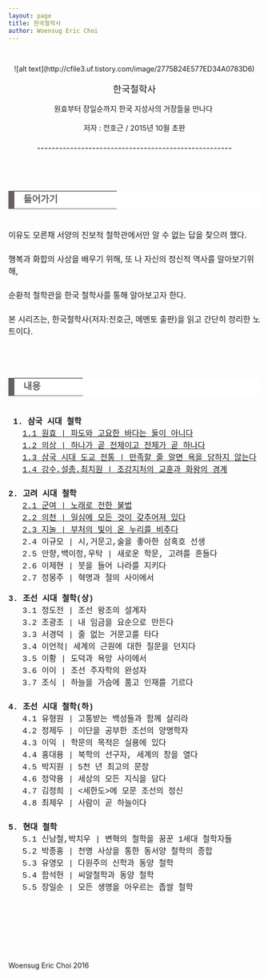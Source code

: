 ```yaml
---
layout: page
title: 한국철학사
author: Woensug Eric Choi
---
```


<br>

<p align="center" markdown="1">
![alt text](http://cfile3.uf.tistory.com/image/2775B24E577ED34A0783D6)
</p>


<p align="center" style="margin-top: 0px; margin-bottom: 0px;"><span style="font-size: 14pt; line-height: 38.4px;">한국철학사</span></p>
<p align="center"  style="margin-top: 0px; margin-bottom: 0px;"><span style="font-size: 11pt; line-height: 38.4px;">원효부터 장일순까지 한국 지성사의 거장들을 만나다&nbsp;</span></p>
<p align="center"  style="margin-top: 0px; margin-bottom: 0px;"><span style="font-size: 11pt; line-height: 38.4px;">저자 : 전호근 / 2015년 10월 초판</span></p>
<p align="center"  style="margin-top: 0px; margin-bottom: 0px;"><span style="font-size: 16px; line-height: 38.4px;">-----------------------------------------------------</span></p>



<div><div style="text-align: left;"><p style="margin-top: 0px; margin-bottom: 0px; text-align: center; clear: none; float: none;">
<p style="margin-top: 0px; margin-bottom: 0px; text-align: center; clear: none; float: none;"></p>


<div style="text-align: left;">


<p style="margin-top: 0px; margin-bottom: 0px; text-align: center; line-height: 0.8;"><span style="line-height: 6px;"><br /></span></p>
<p style="margin-top: 0px; margin-bottom: 0px; text-align: center; line-height: 0.8;"><br /></p></div><p style="margin-top: 0px; margin-bottom: 0px; text-align: center; line-height: 2.4;">&nbsp;</p><div><table cellspacing="1" cellpadding="1" bgcolor="#ffffff" style="border-collapse: collapse;"><tbody><tr><td width="50%" style="border-bottom-color: rgb(103, 96, 96); border-bottom-width: 1px; border-bottom-style: solid; border-left-color: rgb(103, 96, 96); border-left-width: 12px; border-left-style: solid;"><strong style="font-size: 12px; color: rgb(103, 96, 96); line-height: 1.5;"><span style="font-size: 14pt;">&nbsp; 들어가기&nbsp;</span></strong></td></tr></tbody></table><p style="margin-top: 0px; margin-bottom: 0px;"><span style="font-size: 12pt; line-height: 1.5;"><br /></span></p>
<p style="margin-top: 0px; margin-bottom: 0px;"><span style="font-size: 12pt; line-height: 1.5;">이유도 모른채 서양의 진보적 철학관에서만 알 수 없는 답을 찾으려 했다.</span></p>
<p style="margin-top: 0px; margin-bottom: 0px;"><span style="font-size: 12pt; line-height: 1.5;"><br /></span></p>
<p style="margin-top: 0px; margin-bottom: 0px;"><span style="font-size: 16px; line-height: 24px;">행복과 화합의 사상을 배우기 위해, 또 나 자신의 정신적 역사를 알아보기위해,&nbsp;</span></p>
<p style="margin-top: 0px; margin-bottom: 0px;"><span style="font-size: 16px; line-height: 24px;"><br /></span></p>
<p style="margin-top: 0px; margin-bottom: 0px;"><span style="font-size: 16px; line-height: 24px;">순환적 철학관을 한국 철학사를 통해 알아보고자 한다.</span></p>
<p style="margin-top: 0px; margin-bottom: 0px;"><span style="font-size: 16px; line-height: 24px;"><br /></span></p>
<p style="margin-top: 0px; margin-bottom: 0px;"><span style="font-size: 16px; line-height: 24px;">본 시리즈는, 한국철학사(저자:전호근, 메멘토 출판)을 읽고 간단히 정리한 노트이다.</span></p>
<p style="margin-top: 0px; margin-bottom: 0px;"><span style="font-size: 16px; line-height: 24px;"><br /></span></p>
<p style="margin-top: 0px; margin-bottom: 0px;"><span style="font-size: 12pt; line-height: 1.5;"><br /></span></p>
<p style="margin-top: 0px; margin-bottom: 0px;"><br /></p><table cellspacing="1" cellpadding="1" bgcolor="#ffffff" style="border-collapse: collapse;"><tbody><tr><td width="50%" style="border-bottom-color: rgb(103, 96, 96); border-bottom-width: 1px; border-bottom-style: solid; border-left-color: rgb(103, 96, 96); border-left-width: 12px; border-left-style: solid;"><p style="margin-top: 0px; margin-bottom: 0px;"><strong style="font-size: 12px; color: rgb(103, 96, 96); line-height: 1.5;"><span style="font-size: 14pt;">&nbsp; 내용&nbsp;</span></strong></p></td></tr></tbody></table><p style="margin-top: 0px; margin-bottom: 0px;"><span style="font-size: 12pt; line-height: 1.5;"><br /></span></p>
<p style="margin-top: 0px; margin-bottom: 0px;"><span style="font-size: 12pt; line-height: 1.5;"><b><span style="font-family: 'Courier New'; font-size: 12pt;">&nbsp;1.&nbsp;삼</span><span style="font-family: 'Courier New'; font-size: 12pt;">국 시대 철학</span></b></span></p>
<p style="margin-top: 0px; margin-bottom: 0px; margin-left: 2em; line-height: 2;"><span style="font-family: 'Courier New'; font-size: 16px; line-height: 24px;"><a href="http://onedayof.tistory.com/entry/%ED%95%9C%EA%B5%AD%EC%B2%A0%ED%95%99%EC%82%AC-%EC%9B%90%ED%9A%A8-%ED%8C%8C%EB%8F%84%EC%99%80-%EA%B3%A0%EC%9A%94%ED%95%9C-%EB%B0%94%EB%8B%A4%EB%8A%94-%EB%91%98%EC%9D%B4-%EC%95%84%EB%8B%88%EB%8B%A4" target="_blank" class="tx-link">1.1 원효 | 파도와 고요한 바다는 둘이 아니다</a></span></p>
<p style="margin-top: 0px; margin-bottom: 0px; margin-left: 2em; line-height: 2;"><span style="font-family: 'Courier New'; font-size: 16px; line-height: 24px;"><a href="http://onedayof.tistory.com/entry/%ED%95%9C%EA%B5%AD%EC%B2%A0%ED%95%99%EC%82%AC-%EC%9D%98%EC%83%81-%ED%95%98%EB%82%98%EA%B0%80-%EA%B3%A7-%EC%A0%84%EC%B2%B4%EC%9D%B4%EA%B3%A0-%EC%A0%84%EC%B2%B4%EA%B0%80-%EA%B3%A7-%ED%95%98%EB%82%98%EB%8B%A4" target="_blank" class="tx-link">1.2 의상 | 하나가 곧 전체이고 전체가 곧 하나다</a></span></p>
<p style="margin-top: 0px; margin-bottom: 0px; margin-left: 2em; line-height: 2;"><span style="font-family: 'Courier New'; font-size: 16px; line-height: 24px;"><a href="http://onedayof.tistory.com/entry/%ED%95%9C%EA%B5%AD%EC%B2%A0%ED%95%99%EC%82%AC-%EC%82%BC%EA%B5%AD-%EC%8B%9C%EB%8C%80-%EB%8F%84%EA%B5%90-%EC%A0%84%ED%86%B5-%EB%A7%8C%EC%A1%B1%ED%95%A0-%EC%A4%84-%EC%95%8C%EB%A9%B4-%EC%9A%95%EC%9D%84-%EB%8B%B9%ED%95%98%EC%A7%80-%EC%95%8A%EB%8A%94%EB%8B%A4" target="_blank" class="tx-link">1.3 삼국 시대 도교 전통 | 만족할 줄 알면 욕을 당하지 않는다</a></span></p>
<p style="margin-top: 0px; margin-bottom: 0px; margin-left: 2em; line-height: 2;"><span style="font-family: 'Courier New'; font-size: 16px; line-height: 24px;"><a href="http://onedayof.tistory.com/entry/%ED%95%9C%EA%B5%AD%EC%B2%A0%ED%95%99%EC%82%AC-%EA%B0%95%EC%88%98%EC%84%A4%EC%B4%9D%EC%B5%9C%EC%B9%98%EC%9B%90-%EC%A1%B0%EA%B0%95%EC%A7%80%EC%B2%98%EC%9D%98-%EA%B5%90%ED%9B%88%EA%B3%BC-%ED%99%94%EC%99%95%EC%9D%98-%EA%B2%BD%EA%B3%84" target="_blank" class="tx-link">1.4 강수,설총,최치원 | 조강지처의 교훈과 화왕의 경계</a><br /></span></p>
<p style="margin-top: 0px; margin-bottom: 0px;"><span style="font-size: 12pt; line-height: 1.5;"><span style="font-family: 'Courier New';"><br /></span></span></p>
<p style="margin-top: 0px; margin-bottom: 0px;"><span style="font-size: 12pt; line-height: 1.5;"><b><span style="font-family: 'Courier New'; font-size: 12pt;">2. 고려 시대 철학</span></b></span></p>
<p style="margin-top: 0px; margin-bottom: 0px; margin-left: 2em; line-height: 2;"><span style="font-family: 'Courier New'; font-size: 16px; line-height: 24px;"><a href="http://onedayof.tistory.com/entry/%ED%95%9C%EA%B5%AD%EC%B2%A0%ED%95%99%EC%82%AC-%EA%B7%A0%EC%97%AC-%EC%9D%98%EC%B2%9C-%EC%A7%80%EB%88%8C-%EA%B3%A0%EB%A0%A4%EC%8B%9C%EB%8C%80-%EC%B2%A0%ED%95%99" target="_blank" class="tx-link">2.1 군여 | 노래로 전한 불법</a></span></p>
<p style="margin-top: 0px; margin-bottom: 0px; margin-left: 2em; line-height: 2;"><span style="font-family: 'Courier New'; font-size: 16px; line-height: 24px;"><a href="http://onedayof.tistory.com/entry/%ED%95%9C%EA%B5%AD%EC%B2%A0%ED%95%99%EC%82%AC-%EA%B7%A0%EC%97%AC-%EC%9D%98%EC%B2%9C-%EC%A7%80%EB%88%8C-%EA%B3%A0%EB%A0%A4%EC%8B%9C%EB%8C%80-%EC%B2%A0%ED%95%99" target="_blank" class="tx-link">2.2 의천 | 일심에 모든 것이 갖추어져 있다</a></span></p>
<p style="margin-top: 0px; margin-bottom: 0px; margin-left: 2em; line-height: 2;"><span style="font-family: 'Courier New'; font-size: 16px; line-height: 24px;"><a href="http://onedayof.tistory.com/entry/%ED%95%9C%EA%B5%AD%EC%B2%A0%ED%95%99%EC%82%AC-%EA%B7%A0%EC%97%AC-%EC%9D%98%EC%B2%9C-%EC%A7%80%EB%88%8C-%EA%B3%A0%EB%A0%A4%EC%8B%9C%EB%8C%80-%EC%B2%A0%ED%95%99" target="_blank" class="tx-link">2.3 지눌 | 부처의 빛이 온 누리를 비추다</a></span></p>
<p style="margin-top: 0px; margin-bottom: 0px; margin-left: 2em; line-height: 2;"><span style="font-family: 'Courier New'; font-size: 16px; line-height: 24px;">2.4 이규모 | 시,거문고,술을 좋아한 삼혹호 선생</span></p>
<p style="margin-top: 0px; margin-bottom: 0px; margin-left: 2em; line-height: 2;"><span style="font-family: 'Courier New'; font-size: 16px; line-height: 24px;">2.5 안향,백이정,우탁 | 새로운 학문, 고려를 흔들다</span></p>
<p style="margin-top: 0px; margin-bottom: 0px; margin-left: 2em; line-height: 2;"><span style="font-family: 'Courier New'; font-size: 16px; line-height: 24px;">2.6 이제현 | 붓을 들어 나라를 지키다</span></p>
<p style="margin-top: 0px; margin-bottom: 0px; margin-left: 2em; line-height: 2;"><span style="font-family: 'Courier New'; font-size: 16px; line-height: 24px;">2.7 정몽주 | 혁명과 절의 사이에서</span></p>
<p style="margin-top: 0px; margin-bottom: 0px;"><br /></p></div><p style="margin-top: 0px; margin-bottom: 0px;"><span style="font-size: 12pt; line-height: 1.5;"><b><span style="font-family: 'Courier New'; font-size: 12pt;">3. 조선 시대 철학(상)</span></b></span></p>
<p style="margin-top: 0px; margin-bottom: 0px; margin-left: 2em; line-height: 2;"><span style="font-family: 'Courier New'; font-size: 16px; line-height: 24px;">3.1 정도전 | 조선 왕조의 설계자</span></p>
<p style="margin-top: 0px; margin-bottom: 0px; margin-left: 2em; line-height: 2;"><font face="Courier New"><span style="font-size: 16px; line-height: 24px;">3.2 조광조 | 내 임금을 요순으로 만든다</span></font></p>
<p style="margin-top: 0px; margin-bottom: 0px; margin-left: 2em; line-height: 2;"><font face="Courier New"><span style="font-size: 16px; line-height: 24px;">3.3 서경덕 | 줄 없는 거문고를 타다</span></font></p>
<p style="margin-top: 0px; margin-bottom: 0px; margin-left: 2em; line-height: 2;"><font face="Courier New"><span style="font-size: 16px; line-height: 24px;">3.4 이언적| 세계의 근원에 대한 질문을 던지다</span></font></p>
<p style="margin-top: 0px; margin-bottom: 0px; margin-left: 2em; line-height: 2;"><font face="Courier New"><span style="font-size: 16px; line-height: 24px;">3.5 이황 | 도덕과 욕망 사이에서</span></font></p>
<p style="margin-top: 0px; margin-bottom: 0px; margin-left: 2em; line-height: 2;"><font face="Courier New"><span style="font-size: 16px; line-height: 24px;">3.6 이이 | 조선 주자학의 완성자</span></font></p>
<p style="margin-top: 0px; margin-bottom: 0px; margin-left: 2em; line-height: 2;"><font face="Courier New"><span style="font-size: 16px; line-height: 24px;">3.7 조식 | 하늘을 가슴에 품고 인재를 기르다</span></font></p>
<p style="margin-top: 0px; margin-bottom: 0px; margin-left: 2em;"><font face="Courier New"><span style="font-size: 16px; line-height: 24px;"><br /></span></font></p>
<p style="margin-top: 0px; margin-bottom: 0px;"><span style="font-size: 12pt; line-height: 1.5;"><b><span style="font-family: 'Courier New'; font-size: 12pt;">4. 조선 시대 철학(하)</span></b></span></p>
<p style="margin-top: 0px; margin-bottom: 0px; margin-left: 2em; line-height: 2;"><span style="font-family: 'Courier New'; font-size: 16px; line-height: 24px;">4.1 유형원 | 고통받는 백성들과 함께 살리라</span></p>
<p style="margin-top: 0px; margin-bottom: 0px; margin-left: 2em; line-height: 2;"><span style="font-family: 'Courier New'; font-size: 16px; line-height: 24px;">4.2 정제두 | 이단을 공부한 조선의 양명학자</span></p>
<p style="margin-top: 0px; margin-bottom: 0px; margin-left: 2em; line-height: 2;"><span style="font-family: 'Courier New'; font-size: 16px; line-height: 24px;">4.3 이익 | 학문의 목적은 실용에 있다</span></p>
<p style="margin-top: 0px; margin-bottom: 0px; margin-left: 2em; line-height: 2;"><span style="font-family: 'Courier New'; font-size: 16px; line-height: 24px;">4.4 홍대용 | 북학의 선구자, 세계의 창을 열다</span></p>
<p style="margin-top: 0px; margin-bottom: 0px; margin-left: 2em; line-height: 2;"><span style="font-family: 'Courier New'; font-size: 16px; line-height: 24px;">4.5 박지원 | 5천 년 최고의 문장</span></p>
<p style="margin-top: 0px; margin-bottom: 0px; margin-left: 2em; line-height: 2;"><font face="Courier New"><span style="font-size: 16px; line-height: 24px;">4.6 정약용 | 세상의 모든 지식을 담다</span></font></p>
<p style="margin-top: 0px; margin-bottom: 0px; margin-left: 2em; line-height: 2;"><font face="Courier New"><span style="font-size: 16px; line-height: 24px;">4.7 김정희 | &lt;세한도&gt;에 모문 조선의 정신</span></font></p>
<p style="margin-top: 0px; margin-bottom: 0px; margin-left: 2em; line-height: 2;"><font face="Courier New"><span style="font-size: 16px; line-height: 24px;">4.8 최제우 | 사람이 곧 하늘이다</span></font></p>
<p style="margin-top: 0px; margin-bottom: 0px; margin-left: 2em;"><font face="Courier New"><span style="font-size: 16px; line-height: 24px;"><br /></span></font></p>
<p style="margin-top: 0px; margin-bottom: 0px;"><span style="font-size: 12pt; line-height: 1.5;"><b><span style="font-family: 'Courier New'; font-size: 12pt;">5. 현대 철학</span></b></span></p>
<p style="margin-top: 0px; margin-bottom: 0px; margin-left: 2em; line-height: 2;"><span style="font-family: 'Courier New'; font-size: 16px; line-height: 24px;">5.1 신남철,박치우 | 변혁의 철학을 꿈꾼 1세대 철학자들</span></p>
<p style="margin-top: 0px; margin-bottom: 0px; margin-left: 2em; line-height: 2;"><span style="font-family: 'Courier New'; font-size: 16px; line-height: 24px;">5.2 박종홍 | 천명 사상을 통한 동서양 철학의 종합</span></p>
<p style="margin-top: 0px; margin-bottom: 0px; margin-left: 2em; line-height: 2;"><span style="font-family: 'Courier New'; font-size: 16px; line-height: 24px;">5.3 유영모 | 다원주의 신학과 동양 철학</span></p>
<p style="margin-top: 0px; margin-bottom: 0px; margin-left: 2em; line-height: 2;"><span style="font-family: 'Courier New'; font-size: 16px; line-height: 24px;">5.4 함석헌 | 씨알철학과 동양 철학</span></p>
<p style="margin-top: 0px; margin-bottom: 0px; margin-left: 2em; line-height: 2;"><span style="font-family: 'Courier New'; font-size: 16px; line-height: 24px;">5.5 장일순 | 모든 생명을 아우르는 좁쌀 철학</span></p>
<p style="margin-top: 0px; margin-bottom: 0px; margin-left: 2em;"><span style="font-family: 'Courier New'; font-size: 16px; line-height: 24px;"><br /></span></p>
<p style="margin-top: 0px; margin-bottom: 0px; margin-left: 2em;"><span style="font-family: 'Courier New'; font-size: 16px; line-height: 24px;"><br /></span></p>
<p style="margin-top: 0px; margin-bottom: 0px; margin-left: 2em;"><span style="font-family: 'Courier New'; font-size: 16px; line-height: 24px;"><br /></span></p>
<p style="margin-top: 0px; margin-bottom: 0px; margin-left: 2em;"><span style="font-family: 'Courier New'; font-size: 16px; line-height: 24px;"><br /></span></p>
<p style="margin-top: 0px; margin-bottom: 0px; margin-left: 2em;"><span style="font-family: 'Courier New'; font-size: 16px; line-height: 24px;"><br /></span></p>

Woensug Eric Choi
2016
